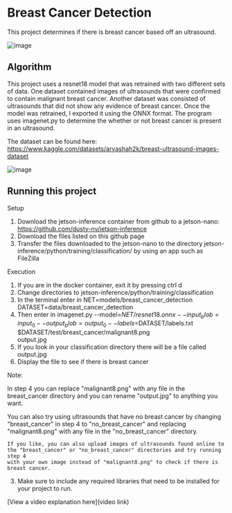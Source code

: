 # Breast Cancer Detection
 
 This project determines if there is breast cancer based off an ultrasound.
 
![image](https://github.com/Aidenn8/Breast-Cancer-Detection/assets/138057733/9dab020a-77ff-4b2c-9811-920e98fb49ba)

## Algorithm

This project uses a resnet18 model that was retrained with two different sets of data. One dataset contained images of ultrasounds that were confirmed to contain malignant breast cancer. Another dataset was consisted of ultrasounds that did not show any evidence of breast cancer. Once the model was retrained, I exported it using the ONNX format. The program uses imagenet.py to determine the whether or not breast cancer is present in an ultrasound. 

The dataset can be found here: https://www.kaggle.com/datasets/aryashah2k/breast-ultrasound-images-dataset  

![image](https://github.com/Aidenn8/Breast-Cancer-Detection/assets/138057733/1c9b8135-0c58-45ba-ba63-2ee68f04e005)


## Running this project


   Setup
   
   1) Download the jetson-inference container from github to a jetson-nano: https://github.com/dusty-nv/jetson-inference
   2) Download the files listed on this github page
   5) Transfer the files downloaded to the jetson-nano to the directory jetson-inference/python/training/classification/ by using an app such as FileZilla
 




   Execution

   1) If you are in the docker container, exit it by pressing ctrl d
   2) Change directories to jetson-inference/python/training/classification
   3) In the terminal enter in
      NET=models/breast_cancer_detection 
      DATASET=data/breast_cancer_detection
   4) Then enter in
      imagenet.py --model=$NET/resnet18.onnx --input_blob=input_0 --output_blob=output_0 --labels=$DATASET/labels.txt $DATASET/test/breast_cancer/malignant8.png    
      output.jpg
   5) If you look in your classification directory there will be a file called output.jpg
   6) Display the file to see if there is breast cancer




      
   Note:  
   
   In step 4 you can replace "malignant8.png" with any file in the breast_cancer directory and you can rename "output.jpg" to anything you want.
      
   You can also try using ultrasounds that have no breast cancer by changing "breast_cancer" in step 4 to "no_breast_cancer" and replacing      
   "malignant8.png" with any file in the "no_breast_cancer" directory.

    If you like, you can also upload images of ultrasounds found online to the "breast_cancer" or "no_breast_cancer" directories and try running step 4 
    with your own image instead of "malignant8.png" to check if there is breast cancer.
         

    
   
3. Make sure to include any required libraries that need to be installed for your project to run.

[View a video explanation here](video link)
